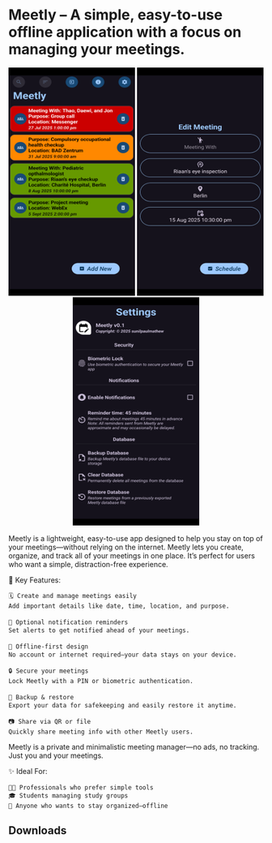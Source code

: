 # Meetly – A simple, easy-to-use offline application with a focus on managing your meetings.

<p style="text-align: center"><img src="assets/screenshot/screenshot.png?raw=true" alt="" width="250" height="450" /> <img src="assets/screenshot/1.png?raw=true" alt="" width="250" height="450" /> <img src="assets/screenshot/2.png?raw=true" alt="" width="250" height="450" /></p>

Meetly is a lightweight, easy-to-use app designed to help you stay on top of your meetings—without relying on the internet. Meetly lets you create, organize, and track all of your meetings in one place. It’s perfect for users who want a simple, distraction-free experience.

🔑 Key Features:

    🗓️ Create and manage meetings easily
    Add important details like date, time, location, and purpose.

    🔔 Optional notification reminders
    Set alerts to get notified ahead of your meetings.

    🔐 Offline-first design
    No account or internet required—your data stays on your device.

    🔒 Secure your meetings
    Lock Meetly with a PIN or biometric authentication.

    📁 Backup & restore
    Export your data for safekeeping and easily restore it anytime.

    📷 Share via QR or file
    Quickly share meeting info with other Meetly users.

Meetly is a private and minimalistic meeting manager—no ads, no tracking. Just you and your meetings.

✨ Ideal For:

    👨‍💼 Professionals who prefer simple tools
    🎓 Students managing study groups
    🎯 Anyone who wants to stay organized—offline

## Downloads

[<img src="https://play.google.com/intl/en_us/badges/images/generic/en-play-badge.png"
alt=""
height="80">](https://play.google.com/store/apps/details?id=in.meetly.android)
